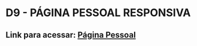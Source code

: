 # D9 - PÁGINA PESSOAL RESPONSIVA

## Link para acessar: [Página Pessoal](https://lukemariano.github.io/D9-Pagina-Pessoal/)